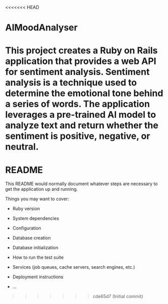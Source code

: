 <<<<<<< HEAD
# AIMoodAnalyser
This project creates a Ruby on Rails application that provides a web API for sentiment analysis. Sentiment analysis is a technique used to determine the emotional tone behind a series of words. The application leverages a pre-trained AI model to analyze text and return whether the sentiment is positive, negative, or neutral.
=======
# README

This README would normally document whatever steps are necessary to get the
application up and running.

Things you may want to cover:

* Ruby version

* System dependencies

* Configuration

* Database creation

* Database initialization

* How to run the test suite

* Services (job queues, cache servers, search engines, etc.)

* Deployment instructions

* ...
>>>>>>> cde65d7 (Initial commit)
